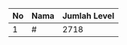 | No | Nama            | Jumlah Level |
|----|-----------------|--------------|
| 1  | #    |    2718        |
